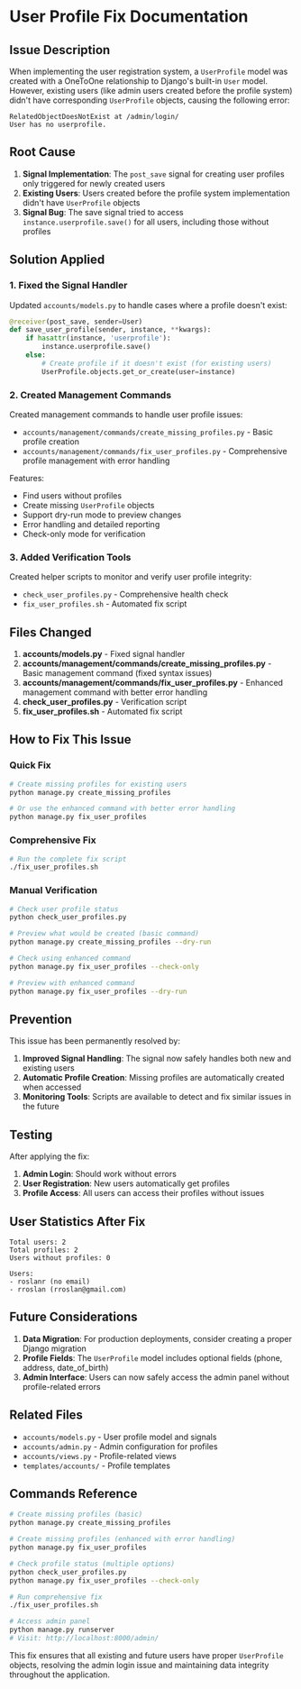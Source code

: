 # User Profile Fix Documentation

## Issue Description

When implementing the user registration system, a `UserProfile` model was created with a OneToOne relationship to Django's built-in `User` model. However, existing users (like admin users created before the profile system) didn't have corresponding `UserProfile` objects, causing the following error:

```
RelatedObjectDoesNotExist at /admin/login/
User has no userprofile.
```

## Root Cause

1. **Signal Implementation**: The `post_save` signal for creating user profiles only triggered for newly created users
2. **Existing Users**: Users created before the profile system implementation didn't have `UserProfile` objects
3. **Signal Bug**: The save signal tried to access `instance.userprofile.save()` for all users, including those without profiles

## Solution Applied

### 1. Fixed the Signal Handler

Updated `accounts/models.py` to handle cases where a profile doesn't exist:

```python
@receiver(post_save, sender=User)
def save_user_profile(sender, instance, **kwargs):
    if hasattr(instance, 'userprofile'):
        instance.userprofile.save()
    else:
        # Create profile if it doesn't exist (for existing users)
        UserProfile.objects.get_or_create(user=instance)
```

### 2. Created Management Commands

Created management commands to handle user profile issues:

- `accounts/management/commands/create_missing_profiles.py` - Basic profile creation
- `accounts/management/commands/fix_user_profiles.py` - Comprehensive profile management with error handling

Features:

- Find users without profiles
- Create missing `UserProfile` objects
- Support dry-run mode to preview changes
- Error handling and detailed reporting
- Check-only mode for verification

### 3. Added Verification Tools

Created helper scripts to monitor and verify user profile integrity:

- `check_user_profiles.py` - Comprehensive health check
- `fix_user_profiles.sh` - Automated fix script

## Files Changed

1. **accounts/models.py** - Fixed signal handler
2. **accounts/management/commands/create_missing_profiles.py** - Basic management command (fixed syntax issues)
3. **accounts/management/commands/fix_user_profiles.py** - Enhanced management command with better error handling
4. **check_user_profiles.py** - Verification script
5. **fix_user_profiles.sh** - Automated fix script

## How to Fix This Issue

### Quick Fix

```bash
# Create missing profiles for existing users
python manage.py create_missing_profiles

# Or use the enhanced command with better error handling
python manage.py fix_user_profiles
```

### Comprehensive Fix

```bash
# Run the complete fix script
./fix_user_profiles.sh
```

### Manual Verification

```bash
# Check user profile status
python check_user_profiles.py

# Preview what would be created (basic command)
python manage.py create_missing_profiles --dry-run

# Check using enhanced command
python manage.py fix_user_profiles --check-only

# Preview with enhanced command
python manage.py fix_user_profiles --dry-run
```

## Prevention

This issue has been permanently resolved by:

1. **Improved Signal Handling**: The signal now safely handles both new and existing users
2. **Automatic Profile Creation**: Missing profiles are automatically created when accessed
3. **Monitoring Tools**: Scripts are available to detect and fix similar issues in the future

## Testing

After applying the fix:

1. **Admin Login**: Should work without errors
2. **User Registration**: New users automatically get profiles
3. **Profile Access**: All users can access their profiles without issues

## User Statistics After Fix

```
Total users: 2
Total profiles: 2
Users without profiles: 0

Users:
- roslanr (no email)
- rroslan (rroslan@gmail.com)
```

## Future Considerations

1. **Data Migration**: For production deployments, consider creating a proper Django migration
2. **Profile Fields**: The `UserProfile` model includes optional fields (phone, address, date_of_birth)
3. **Admin Interface**: Users can now safely access the admin panel without profile-related errors

## Related Files

- `accounts/models.py` - User profile model and signals
- `accounts/admin.py` - Admin configuration for profiles
- `accounts/views.py` - Profile-related views
- `templates/accounts/` - Profile templates

## Commands Reference

```bash
# Create missing profiles (basic)
python manage.py create_missing_profiles

# Create missing profiles (enhanced with error handling)
python manage.py fix_user_profiles

# Check profile status (multiple options)
python check_user_profiles.py
python manage.py fix_user_profiles --check-only

# Run comprehensive fix
./fix_user_profiles.sh

# Access admin panel
python manage.py runserver
# Visit: http://localhost:8000/admin/
```

This fix ensures that all existing and future users have proper `UserProfile` objects, resolving the admin login issue and maintaining data integrity throughout the application.
